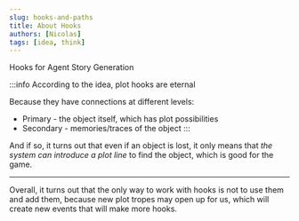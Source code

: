 ```yaml
---
slug: hooks-and-paths
title: About Hooks
authors: [Nicolas]
tags: [idea, think]
---
```


Hooks for Agent Story Generation

<!-- truncate -->

:::info According to the idea, plot hooks are eternal

Because they have connections at different levels:
- Primary - the object itself, which has plot possibilities
- Secondary - memories/traces of the object
:::

And if so, it turns out that even if an object is lost, it only means that _the system can introduce a plot line_ to find the object, which is good for the game.

---

Overall, it turns out that the only way to work with hooks is not to use them and add them, because new plot tropes may open up for us, which will create new events that will make more hooks.
